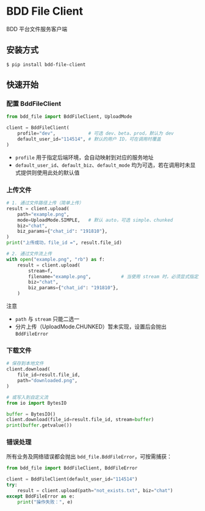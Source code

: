# BDD File Client

BDD 平台文件服务客户端

## 安装方式

```shell
$ pip install bdd-file-client
```

## 快速开始

### 配置 BddFileClient

```python
from bdd_file import BddFileClient, UploadMode

client = BddFileClient(
    profile="dev",            # 可选 dev、beta、prod，默认为 dev
    default_user_id="114514", # 默认的用户 ID，可在调用时覆盖
)
```

- `profile` 用于指定后端环境，会自动映射到对应的服务地址
- `default_user_id`、`default_biz`、`default_mode` 均为可选，若在调用时未显式提供则使用此处的默认值

### 上传文件

```python
# 1. 通过文件路径上传（简单上传）
result = client.upload(
    path="example.png",
    mode=UploadMode.SIMPLE,   # 默认 auto，可选 simple、chunked
    biz="chat",
    biz_params={"chat_id": "191810"},
)
print("上传成功，file_id =", result.file_id)

# 2. 通过文件流上传
with open("example.png", "rb") as f:
    result = client.upload(
        stream=f,
        filename="example.png",           # 当使用 stream 时，必须显式指定文件名
        biz="chat",
        biz_params={"chat_id": "191810"},
    )
```

注意
- `path` 与 `stream` 只能二选一
- 分片上传（UploadMode.CHUNKED）暂未实现，设置后会抛出 `BddFileError`

### 下载文件

```python
# 保存到本地文件
client.download(
    file_id=result.file_id,
    path="downloaded.png",
)

# 或写入到自定义流
from io import BytesIO

buffer = BytesIO()
client.download(file_id=result.file_id, stream=buffer)
print(buffer.getvalue())
```

### 错误处理

所有业务及网络错误都会抛出 `bdd_file.BddFileError`，可按需捕获：

```python
from bdd_file import BddFileClient, BddFileError

client = BddFileClient(default_user_id="114514")
try:
    result = client.upload(path="not_exists.txt", biz="chat")
except BddFileError as e:
    print("操作失败：", e)
```
